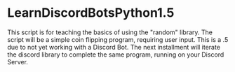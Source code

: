 # LearnDiscordBotsPython1.5
This script is for teaching the basics of using the "random" library. The script will be a simple coin flipping program, requiring user input. This is a .5 due to not yet working with a Discord Bot. The next installment will iterate the discord library to complete the same program, running on your Discord Server.
